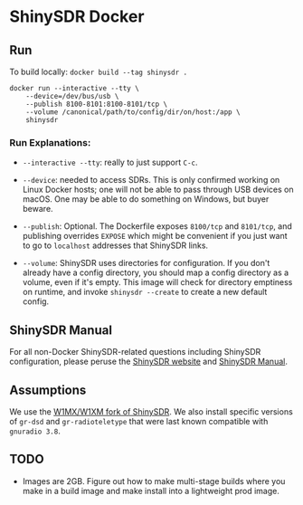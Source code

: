 # ShinySDR Docker

## Run

To build locally: `docker build --tag shinysdr .`

```
docker run --interactive --tty \
    --device=/dev/bus/usb \
    --publish 8100-8101:8100-8101/tcp \
    --volume /canonical/path/to/config/dir/on/host:/app \
    shinysdr
```

### Run Explanations:

- `--interactive --tty`: really to just support `C-c`.

- `--device`: needed to access SDRs. This is only confirmed working on Linux Docker hosts; one will not be able to pass through USB devices on macOS. One may be able to do something on Windows, but buyer beware.

- `--publish`: Optional. The Dockerfile exposes `8100/tcp` and `8101/tcp`, and publishing overrides `EXPOSE` which might be convenient if you just want to go to `localhost` addresses that ShinySDR links.

- `--volume`: ShinySDR uses directories for configuration. If you don't already have a config directory, you should map a config directory as a volume, even if it's empty. This image will check for directory emptiness on runtime, and invoke `shinysdr --create` to create a new default config.

## ShinySDR Manual

For all non-Docker ShinySDR-related questions including ShinySDR configuration, please peruse the [ShinySDR website](https://shinysdr.switchb.org/) and [ShinySDR Manual](https://shinysdr.switchb.org/manual/).

## Assumptions

We use the [W1MX/W1XM fork of ShinySDR](https://github.com/w1xm/shinysdr). We also install specific versions of `gr-dsd` and `gr-radioteletype` that were last known compatible with `gnuradio 3.8`.

## TODO

- Images are 2GB. Figure out how to make multi-stage builds where you make in a build image and make install into a lightweight prod image.
